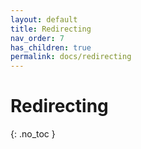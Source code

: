 ```yaml
---
layout: default
title: Redirecting
nav_order: 7
has_children: true
permalink: docs/redirecting
---
```


# Redirecting
{: .no_toc }

